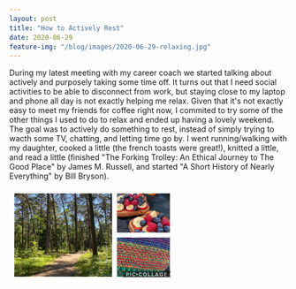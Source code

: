 ```yaml
---
layout: post
title: "How to Actively Rest"
date: 2020-06-29
feature-img: "/blog/images/2020-06-29-relaxing.jpg"
---
```


During my latest meeting with my career coach we started talking about actively and purposely taking some time off.  It turns out that I need social activities to be able to disconnect from work, but staying close to my laptop and phone all day is not exactly helping me relax. Given that it's not exactly easy to meet my friends for coffee right now, I commited to try some of the other things I used to do to relax and ended up having a lovely weekend.  The goal was to actively do something to rest, instead of simply trying to wacth some TV, chatting, and letting time go by.  I went running/walking with my daughter, cooked a little (the french toasts were great!), knitted a little, and read a little (finished "The Forking Trolley: An Ethical Journey to The Good Place" by James M. Russell, and started "A Short History of Nearly Everything" by Bill Bryson).



<img src="/blog/images/2020-06-29-relaxing.jpg" width="300">